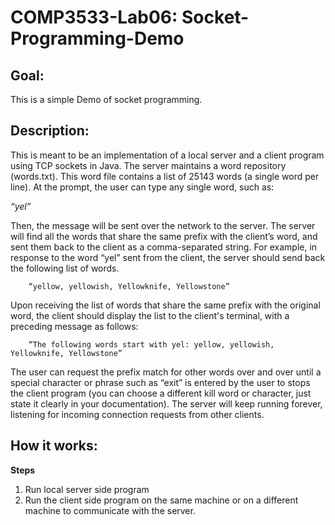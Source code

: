 # COMP3533-Lab06: Socket-Programming-Demo

## Goal: 
This is a simple Demo of socket programming.

## Description: 
This is meant to be an implementation of a local server and a client program using TCP sockets in Java. The server maintains a word repository (words.txt). This word file contains a list of 25143 words (a single word per line). At the prompt, the user can type any single word, such as:

*“yel”*

Then, the message will be sent over the network to the server.  The server will find all the words that share the same prefix with the client’s word, and sent them back to the client as a comma-separated string. For example, in response to the word “yel” sent from the client, the server should send back the following list of words.

        “yellow, yellowish, Yellowknife, Yellowstone”
 
Upon receiving the list of words that share the same prefix with the original word, the client should display the list to the client's terminal, with a preceding message as follows:

        “The following words start with yel: yellow, yellowish, Yellowknife, Yellowstone”

The user can request the prefix match for other words over and over until a special character or phrase such as “exit” is entered by the user to stops the client program (you can choose a different kill word or character, just state it clearly in your documentation).  The server will keep running forever, listening for incoming connection requests from other clients.

## How it works: 

**Steps**

1. Run local server side program
2. Run the client side program on the same machine or on a different machine to communicate with the server.


